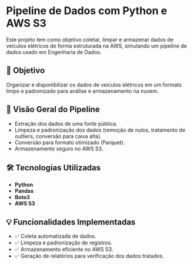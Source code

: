 # Pipeline de Dados com Python e AWS S3

Este projeto tem como objetivo coletar, limpar e armazenar dados de veículos elétricos de forma estruturada na AWS, simulando um pipeline de dados usado em Engenharia de Dados.

## 🎯 Objetivo
Organizar e disponibilizar os dados de veículos elétricos em um formato limpo e padronizado para análise e armazenamento na nuvem.

## 🔄 Visão Geral do Pipeline
- Extração dos dados de uma fonte pública.
- Limpeza e padronização dos dados (remoção de nulos, tratamento de outliers, conversão para caixa alta).
- Conversão para formato otimizado (Parquet).
- Armazenamento seguro no AWS S3.

## 🛠️ Tecnologias Utilizadas
- **Python**
- **Pandas**
- **Boto3**
- **AWS S3**

## 💡 Funcionalidades Implementadas
- ✅ Coleta automatizada de dados.
- ✅ Limpeza e padronização de registros.
- ✅ Armazenamento eficiente no AWS S3.
- ✅ Geração de relatórios para verificação dos dados tratados.


